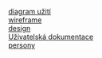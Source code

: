 [diagram užití](diagram_text.md) <br>
[wireframe](wireframe_text.md) <br>
[design](design.md) <br>
[Uživatelská dokumentace](dokumentace.pdf) <br>
[persony](Persony/Persony.md) <br>
